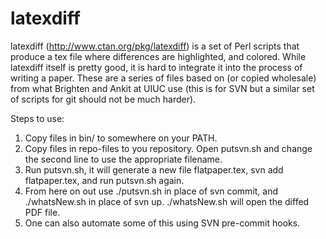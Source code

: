 latexdiff
=========

latexdiff (http://www.ctan.org/pkg/latexdiff) is a set of Perl scripts that produce a tex file where differences are highlighted, and
colored. While latexdiff itself is pretty good, it is hard to integrate it into the process of writing a paper. These are a series of files
based on (or copied wholesale) from what Brighten and Ankit at UIUC use (this is for SVN but a similar set of scripts for git should not be
much harder).

Steps to use:
1. Copy files in bin/ to somewhere on your PATH.
2. Copy files in repo-files to you repository. Open putsvn.sh and change the second line to use the appropriate filename.
3. Run putsvn.sh, it will generate a new file flatpaper.tex, svn add flatpaper.tex, and run putsvn.sh again.
4. From here on out use ./putsvn.sh in place of svn commit, and ./whatsNew.sh in place of svn up. ./whatsNew.sh will open the diffed PDF file.
5. One can also automate some of this using SVN pre-commit hooks.
